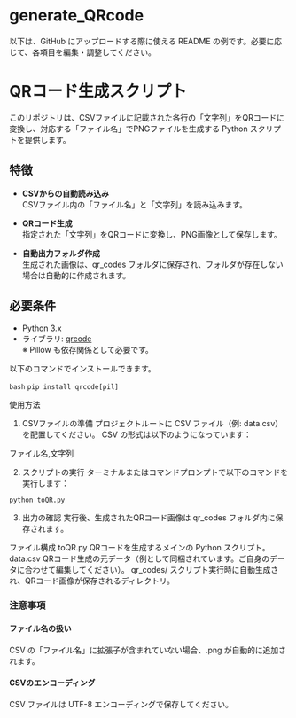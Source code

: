 # generate_QRcode
以下は、GitHub にアップロードする際に使える README の例です。必要に応じて、各項目を編集・調整してください。

# QRコード生成スクリプト

このリポジトリは、CSVファイルに記載された各行の「文字列」をQRコードに変換し、対応する「ファイル名」でPNGファイルを生成する Python スクリプトを提供します。

## 特徴

- **CSVからの自動読み込み**  
  CSVファイル内の「ファイル名」と「文字列」を読み込みます。

- **QRコード生成**  
  指定された「文字列」をQRコードに変換し、PNG画像として保存します。

- **自動出力フォルダ作成**  
  生成された画像は、qr_codes フォルダに保存され、フォルダが存在しない場合は自動的に作成されます。

## 必要条件

- Python 3.x
- ライブラリ: [qrcode](https://pypi.org/project/qrcode/)  
  ※ Pillow も依存関係として必要です。

以下のコマンドでインストールできます。

`bash`
`pip install qrcode[pil]`

使用方法
1.	CSVファイルの準備
プロジェクトルートに CSV ファイル（例: data.csv）を配置してください。
CSV の形式は以下のようになっています：

ファイル名,文字列


2.	スクリプトの実行
ターミナルまたはコマンドプロンプトで以下のコマンドを実行します：

`python toQR.py`


3.	出力の確認
実行後、生成されたQRコード画像は qr_codes フォルダ内に保存されます。

ファイル構成
		toQR.py
QRコードを生成するメインの Python スクリプト。
		data.csv
QRコード生成の元データ（例として同梱されています。ご自身のデータに合わせて編集してください）。
		qr_codes/
スクリプト実行時に自動生成され、QRコード画像が保存されるディレクトリ。

### 注意事項
#### ファイル名の扱い
CSV の「ファイル名」に拡張子が含まれていない場合、.png が自動的に追加されます。
#### CSVのエンコーディング
CSV ファイルは UTF-8 エンコーディングで保存してください。
